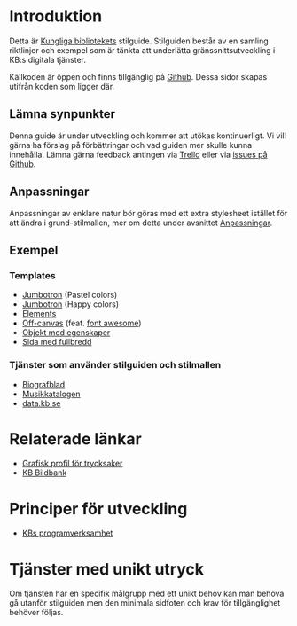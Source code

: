 # Introduktion

Detta är [Kungliga bibliotekets](http://www.kb.se/) stilguide. Stilguiden består av en samling riktlinjer och exempel som är tänkta att underlätta gränssnittsutveckling i KB:s digitala tjänster.

Källkoden är öppen och finns tillgänglig på [Github](https://github.com/Kungbib/frontend-guide). Dessa sidor skapas utifrån koden som ligger där.

## Lämna synpunkter

Denna guide är under utveckling och kommer att utökas kontinuerligt. Vi vill gärna ha förslag på förbättringar och vad guiden mer skulle kunna innehålla. Lämna gärna feedback antingen via [Trello](https://trello.com/b/lPYbNyNq/guide-for-ratt-uttryck) eller via [issues på Github](https://github.com/Kungbib/frontend-guide/issues).

## Anpassningar

Anpassningar av enklare natur bör göras med ett extra stylesheet istället för att ändra i grund-stilmallen, mer om detta under avsnittet [Anpassningar](/frontend-guide/section-9.html).

## Exempel

### Templates

* [Jumbotron](./examples/jumbotron.html) (Pastel colors)
* [Jumbotron](./examples/jumbotron2.html) (Happy colors)
* [Elements](./examples/elements.html)
* [Off-canvas](./examples/offcanvas.html) (feat. [font awesome](http://fontawesome.io/))
* [Objekt med egenskaper](./examples/objectprop.html)
* [Sida med fullbredd](./examples/fullwidth.html)

### Tjänster som använder stilguiden och stilmallen

* [Biografblad](https://biografblad.kb.se/)
* [Musikkatalogen](https://musikkatalogen.kb.se/)
* [data.kb.se](https://data.kb.se/)

# Relaterade länkar

* [Grafisk profil för trycksaker](http://kb.idmanuals.com)
* [KB Bildbank](https://www.flickr.com/photos/25300312@N08/)

# Principer för utveckling

* [KBs programverksamhet](http://www.kb.se/Dokument/Programverksamhet/KB_Programmen_low.pdf)

# Tjänster med unikt utryck

Om tjänsten har en specifik målgrupp med ett unikt behov kan man behöva gå utanför stilguiden men den minimala sidfoten och krav för tillgänglighet behöver följas.
